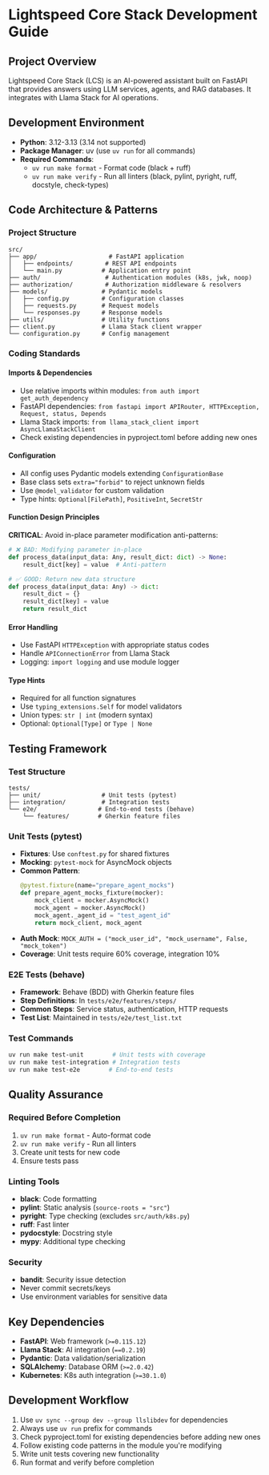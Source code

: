 # Lightspeed Core Stack Development Guide

## Project Overview
Lightspeed Core Stack (LCS) is an AI-powered assistant built on FastAPI that provides answers using LLM services, agents, and RAG databases. It integrates with Llama Stack for AI operations.

## Development Environment
- **Python**: 3.12-3.13 (3.14 not supported)
- **Package Manager**: uv (use `uv run` for all commands)
- **Required Commands**:
  - `uv run make format` - Format code (black + ruff)
  - `uv run make verify` - Run all linters (black, pylint, pyright, ruff, docstyle, check-types)

## Code Architecture & Patterns

### Project Structure
```
src/
├── app/                    # FastAPI application
│   ├── endpoints/         # REST API endpoints
│   └── main.py           # Application entry point
├── auth/                  # Authentication modules (k8s, jwk, noop)
├── authorization/         # Authorization middleware & resolvers
├── models/               # Pydantic models
│   ├── config.py         # Configuration classes
│   ├── requests.py       # Request models
│   └── responses.py      # Response models
├── utils/                # Utility functions
├── client.py             # Llama Stack client wrapper
└── configuration.py      # Config management
```

### Coding Standards

#### Imports & Dependencies
- Use relative imports within modules: `from auth import get_auth_dependency`
- FastAPI dependencies: `from fastapi import APIRouter, HTTPException, Request, status, Depends`
- Llama Stack imports: `from llama_stack_client import AsyncLlamaStackClient`
- Check existing dependencies in pyproject.toml before adding new ones

#### Configuration
- All config uses Pydantic models extending `ConfigurationBase`
- Base class sets `extra="forbid"` to reject unknown fields
- Use `@model_validator` for custom validation
- Type hints: `Optional[FilePath]`, `PositiveInt`, `SecretStr`

#### Function Design Principles
**CRITICAL**: Avoid in-place parameter modification anti-patterns:
```python
# ❌ BAD: Modifying parameter in-place
def process_data(input_data: Any, result_dict: dict) -> None:
    result_dict[key] = value  # Anti-pattern

# ✅ GOOD: Return new data structure
def process_data(input_data: Any) -> dict:
    result_dict = {}
    result_dict[key] = value
    return result_dict
```

#### Error Handling
- Use FastAPI `HTTPException` with appropriate status codes
- Handle `APIConnectionError` from Llama Stack
- Logging: `import logging` and use module logger

#### Type Hints
- Required for all function signatures
- Use `typing_extensions.Self` for model validators
- Union types: `str | int` (modern syntax)
- Optional: `Optional[Type]` or `Type | None`

## Testing Framework

### Test Structure
```
tests/
├── unit/                 # Unit tests (pytest)
├── integration/          # Integration tests
└── e2e/                 # End-to-end tests (behave)
    └── features/        # Gherkin feature files
```

### Unit Tests (pytest)
- **Fixtures**: Use `conftest.py` for shared fixtures
- **Mocking**: `pytest-mock` for AsyncMock objects
- **Common Pattern**: 
  ```python
  @pytest.fixture(name="prepare_agent_mocks")
  def prepare_agent_mocks_fixture(mocker):
      mock_client = mocker.AsyncMock()
      mock_agent = mocker.AsyncMock()
      mock_agent._agent_id = "test_agent_id"
      return mock_client, mock_agent
  ```
- **Auth Mock**: `MOCK_AUTH = ("mock_user_id", "mock_username", False, "mock_token")`
- **Coverage**: Unit tests require 60% coverage, integration 10%

### E2E Tests (behave)
- **Framework**: Behave (BDD) with Gherkin feature files
- **Step Definitions**: In `tests/e2e/features/steps/`
- **Common Steps**: Service status, authentication, HTTP requests
- **Test List**: Maintained in `tests/e2e/test_list.txt`

### Test Commands
```bash
uv run make test-unit        # Unit tests with coverage
uv run make test-integration # Integration tests  
uv run make test-e2e        # End-to-end tests
```

## Quality Assurance

### Required Before Completion
1. `uv run make format` - Auto-format code
2. `uv run make verify` - Run all linters
3. Create unit tests for new code
4. Ensure tests pass

### Linting Tools
- **black**: Code formatting
- **pylint**: Static analysis (`source-roots = "src"`)
- **pyright**: Type checking (excludes `src/auth/k8s.py`)
- **ruff**: Fast linter
- **pydocstyle**: Docstring style
- **mypy**: Additional type checking

### Security
- **bandit**: Security issue detection
- Never commit secrets/keys
- Use environment variables for sensitive data

## Key Dependencies
- **FastAPI**: Web framework (`>=0.115.12`)
- **Llama Stack**: AI integration (`==0.2.19`)
- **Pydantic**: Data validation/serialization
- **SQLAlchemy**: Database ORM (`>=2.0.42`)
- **Kubernetes**: K8s auth integration (`>=30.1.0`)

## Development Workflow
1. Use `uv sync --group dev --group llslibdev` for dependencies
2. Always use `uv run` prefix for commands
3. Check pyproject.toml for existing dependencies before adding new ones
4. Follow existing code patterns in the module you're modifying
5. Write unit tests covering new functionality
6. Run format and verify before completion